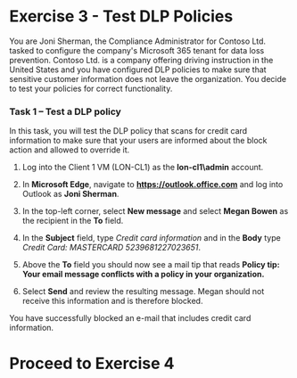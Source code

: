 # Exercise 3 - Test DLP Policies

You are Joni Sherman, the Compliance Administrator for Contoso Ltd. tasked to configure the company's Microsoft 365 tenant for data loss prevention. Contoso Ltd. is a company offering driving instruction in the United States and you have configured DLP policies to make sure that sensitive customer information does not leave the organization. You decide to test your policies for correct functionality.

### Task 1 – Test a DLP policy

In this task, you will test the DLP policy that scans for credit card information to make sure that your users are informed about the block action and allowed to override it.

1. Log into the Client 1 VM (LON-CL1) as the **lon-cl1\admin** account.

2. In **Microsoft Edge**, navigate to **https://outlook.office.com** and log into Outlook as **Joni Sherman**.

3. In the top-left corner, select **New message** and select **Megan Bowen** as the recipient in the **To** field.

4. In the **Subject** field, type *Credit card information* and in the **Body** type *Credit Card: MASTERCARD 5239681227023651*.

5. Above the **To** field you should now see a mail tip that reads **Policy tip: Your email message conflicts with a policy in your organization.**

6. Select **Send** and review the resulting message. Megan should not receive this information and is therefore blocked.

You have successfully blocked an e-mail that includes credit card information.



# Proceed to Exercise 4